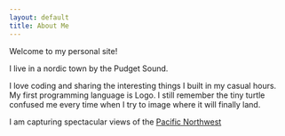 ```yaml
---
layout: default
title: About Me 
---
```


Welcome to my personal site!

I live in a nordic town by the Pudget Sound.

I love coding and sharing the interesting things I built in my casual hours. My first programming language is Logo. I still remember the tiny turtle confused me every time when I try to image where it will finally land.

I am capturing spectacular views of the [Pacific Northwest](https://500px.com/p/ydotzhou)
